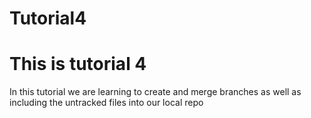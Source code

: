 # Tutorial4

# This is tutorial 4

In this tutorial we are learning to create and merge branches as well as including
the untracked files into our local repo